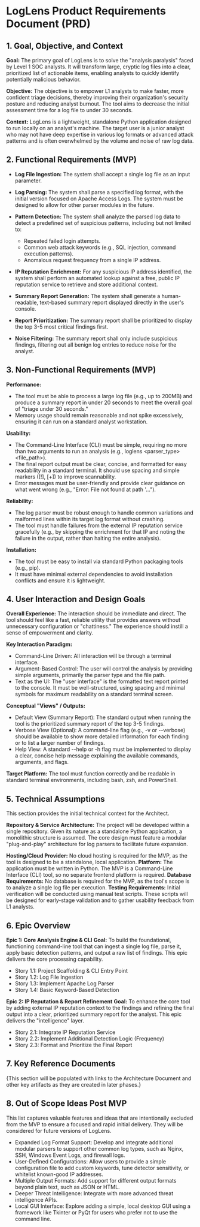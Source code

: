 # LogLens Product Requirements Document (PRD)

## 1. Goal, Objective, and Context

**Goal:** The primary goal of LogLens is to solve the "analysis paralysis" faced by Level 1 SOC analysts. It will transform large, cryptic log files into a clear, prioritized list of actionable items, enabling analysts to quickly identify potentially malicious behavior.

**Objective:** The objective is to empower L1 analysts to make faster, more confident triage decisions, thereby improving their organization's security posture and reducing analyst burnout. The tool aims to decrease the initial assessment time for a log file to under 30 seconds.

**Context:** LogLens is a lightweight, standalone Python application designed to run locally on an analyst's machine. The target user is a junior analyst who may not have deep expertise in various log formats or advanced attack patterns and is often overwhelmed by the volume and noise of raw log data.

## 2. Functional Requirements (MVP)

* **Log File Ingestion:** The system shall accept a single log file as an input parameter.
* **Log Parsing:** The system shall parse a specified log format, with the initial version focused on Apache Access Logs. The system must be designed to allow for other parser modules in the future.
* **Pattern Detection:** The system shall analyze the parsed log data to detect a predefined set of suspicious patterns, including but not limited to:

  * Repeated failed login attempts.
  * Common web attack keywords (e.g., SQL injection, command execution patterns).
  * Anomalous request frequency from a single IP address.
* **IP Reputation Enrichment:** For any suspicious IP address identified, the system shall perform an automated lookup against a free, public IP reputation service to retrieve and store additional context.
* **Summary Report Generation:** The system shall generate a human-readable, text-based summary report displayed directly in the user's console.
* **Report Prioritization:** The summary report shall be prioritized to display the top 3-5 most critical findings first.
* **Noise Filtering:** The summary report shall only include suspicious findings, filtering out all benign log entries to reduce noise for the analyst.

## 3. Non-Functional Requirements (MVP)

**Performance:**

* The tool must be able to process a large log file (e.g., up to 200MB) and produce a summary report in under 20 seconds to meet the overall goal of "triage under 30 seconds."
* Memory usage should remain reasonable and not spike excessively, ensuring it can run on a standard analyst workstation.

**Usability:**

* The Command-Line Interface (CLI) must be simple, requiring no more than two arguments to run an analysis (e.g., loglens \<parser\_type> \<file\_path>).
* The final report output must be clear, concise, and formatted for easy readability in a standard terminal. It should use spacing and simple markers (\[!], \[+]) to improve scannability.
* Error messages must be user-friendly and provide clear guidance on what went wrong (e.g., "Error: File not found at path '...").

**Reliability:**

* The log parser must be robust enough to handle common variations and malformed lines within its target log format without crashing.
* The tool must handle failures from the external IP reputation service gracefully (e.g., by skipping the enrichment for that IP and noting the failure in the output, rather than halting the entire analysis).

**Installation:**

* The tool must be easy to install via standard Python packaging tools (e.g., pip).
* It must have minimal external dependencies to avoid installation conflicts and ensure it is lightweight.

## 4. User Interaction and Design Goals

**Overall Experience:** The interaction should be immediate and direct. The tool should feel like a fast, reliable utility that provides answers without unnecessary configuration or "chattiness." The experience should instill a sense of empowerment and clarity.

**Key Interaction Paradigm:**

* Command-Line Driven: All interaction will be through a terminal interface.
* Argument-Based Control: The user will control the analysis by providing simple arguments, primarily the parser type and the file path.
* Text as the UI: The "user interface" is the formatted text report printed to the console. It must be well-structured, using spacing and minimal symbols for maximum readability on a standard terminal screen.

**Conceptual "Views" / Outputs:**

* Default View (Summary Report): The standard output when running the tool is the prioritized summary report of the top 3-5 findings.
* Verbose View (Optional): A command-line flag (e.g., -v or --verbose) should be available to show more detailed information for each finding or to list a larger number of findings.
* Help View: A standard --help or -h flag must be implemented to display a clear, concise help message explaining the available commands, arguments, and flags.

**Target Platform:** The tool must function correctly and be readable in standard terminal environments, including bash, zsh, and PowerShell.

## 5. Technical Assumptions

This section provides the initial technical context for the Architect.

**Repository & Service Architecture:** The project will be developed within a single repository. Given its nature as a standalone Python application, a monolithic structure is assumed. The core design must feature a modular "plug-and-play" architecture for log parsers to facilitate future expansion.

**Hosting/Cloud Provider:** No cloud hosting is required for the MVP, as the tool is designed to be a standalone, local application.
**Platform:** The application must be written in Python. The MVP is a Command-Line Interface (CLI) tool, so no separate frontend platform is required.
**Database Requirements:** No database is required for the MVP, as the tool's scope is to analyze a single log file per execution.
**Testing Requirements:** Initial verification will be conducted using manual test scripts. These scripts will be designed for early-stage validation and to gather usability feedback from L1 analysts.

## 6. Epic Overview

**Epic 1: Core Analysis Engine & CLI**
**Goal:** To build the foundational, functioning command-line tool that can ingest a single log file, parse it, apply basic detection patterns, and output a raw list of findings. This epic delivers the core processing capability.

* Story 1.1: Project Scaffolding & CLI Entry Point
* Story 1.2: Log File Ingestion
* Story 1.3: Implement Apache Log Parser
* Story 1.4: Basic Keyword-Based Detection

**Epic 2: IP Reputation & Report Refinement**
**Goal:** To enhance the core tool by adding external IP reputation context to the findings and refining the final output into a clear, prioritized summary report for the analyst. This epic delivers the "intelligence" layer.

* Story 2.1: Integrate IP Reputation Service
* Story 2.2: Implement Additional Detection Logic (Frequency)
* Story 2.3: Format and Prioritize the Final Report

## 7. Key Reference Documents

{This section will be populated with links to the Architecture Document and other key artifacts as they are created in later phases.}

## 8. Out of Scope Ideas Post MVP

This list captures valuable features and ideas that are intentionally excluded from the MVP to ensure a focused and rapid initial delivery. They will be considered for future versions of LogLens.

* Expanded Log Format Support: Develop and integrate additional modular parsers to support other common log types, such as Nginx, SSH, Windows Event Logs, and firewall logs.
* User-Defined Configurations: Allow users to provide a simple configuration file to add custom keywords, tune detector sensitivity, or whitelist known-good IP addresses.
* Multiple Output Formats: Add support for different output formats beyond plain text, such as JSON or HTML.
* Deeper Threat Intelligence: Integrate with more advanced threat intelligence APIs.
* Local GUI Interface: Explore adding a simple, local desktop GUI using a framework like Tkinter or PyQt for users who prefer not to use the command line.

